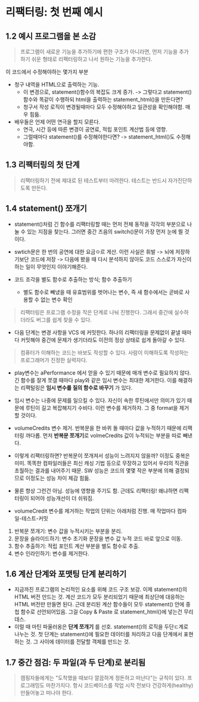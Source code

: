 # 리팩터링: 첫 번째 예시

## 1.2 예시 프로그램을 본 소감

> 프로그램이 새로운 기능을 추가하기에 편한 구조가 아니라면, 먼저 기능을 추가하기 쉬운 형태로 리팩터링하고 나서 원하는 기능을 추가한다.

이 코드에서 수정해야하는 몇가지 부분

- 청구 내역을 HTML으로 출력하는 기능.
  - 이 변경으로, statement()함수의 복잡도 크게 증가. -> 그렇다고 statement()함수와 똑같이 수행하되 html을 출력하는 statement_html()을 만든다면?
  - 청구서 작성 로직이 변경될때마다 모두 수정해야하고 일관성을 확인해야함. 매우 힘듦.
- 배우들은 언제 어떤 연극을 할지 모른다.
  - 연극, 시간 등에 따른 변경이 공연료, 적립 포인트 계산법 등에 영향.
  - 그럴때마다 statement()를 수정해야한다면? -> statement_html()도 수정해야함.

## 1.3 리팩터링의 첫 단계

> 리팩터링하기 전에 제대로 된 테스트부터 마려한다. 테스트는 반드시 자가진단하도록 만든다.

## 1.4 statement() 쪼개기

- statement()처럼 긴 함수를 리팩터링할 때는 먼저 전체 동작을 각각의 부분으로 나눌 수 있는 지점을 찾는다. 그러면 중간 즈음의 switch()문이 가장 먼저 눈에 띌 것이다.

- swtich문은 한 번의 공연에 대한 요금ㅇ르 게산. 이런 사실은 휘발 -> 뇌에 저장하기보단 코드에 저장 -> 다음에 봤을 때 다시 분석하지 않아도 코드 스스로가 자신이 하는 일이 무엇인지 이야기해준다.
- 코드 조각을 별도 함수로 추출하는 방식; 함수 추출하기
  - 별도 함수로 빼냈을 때 유효범위를 벗어나는 변수, 즉 새 함수에서는 곧바로 사용할 수 없는 변수 확인

> 리팩터링은 프로그램 수정을 작은 단계로 나눠 진행한다. 그래서 중간에 실수하더라도 버그를 쉽게 찾을 수 있다.

- 다음 단계는 변경 사항을 VCS 에 커밋한다. 하나의 리팩터링을 문제없이 끝낼 때마다 커밋해야 중간에 문제가 생기더라도 이전의 정상 상태로 쉽게 돌아갈 수 있다.

> 컴퓨터가 이해하는 코드는 바보도 작성할 수 있다. 사람이 이해하도록 작성하는 프로그래머가 진정한 실력자다.

- play변수는 aPerformance 에서 얻을 수 있기 때문에 매개 변수로 필요하지 않다. 긴 함수를 잘게 쪼갤 때마다 play와 같은 임시 변수는 최대한 제거한다. 이를 해결하는 리팩털링은 **임시 변수를 질의 함수로 바꾸기** 가 있다.

- 임시 변수는 나중에 문제를 일으킬 수 있다. 자신이 속한 루틴에서만 의미가 있기 때문에 루틴이 길고 복잡해지기 수비다. 이런 변수를 제거하자. 그 중 format을 제거할 것이다.

- volumeCredits 변수 제거. 반복문을 한 바퀴 돌 때마다 값을 누적하기 때문에 리팩터링 까다롭. 먼저 **반복문 쪼개기**로 volmeCredits 값이 누적되는 부분을 따로 빼낸다.

- 이렇게 리팩터링하면? 반복문이 쪼개져서 성능이 느려지지 않을까? 이정도 중복은 미미. 똑똑한 컴파일러들은 최신 캐싱 기법 등으로 무장하고 있어서 우리의 직관을 초월하는 결과를 내어주기 때문. SW 성능은 코드의 몇몇 작은 부분에 의해 결정되므로 이정도는 성능 차이 체감 힘듦.
- 물론 항상 그런건 아님. 성능에 영향을 주기도 함. 근데도 리팩터링! 왜냐하면 리팩터링이 되어야 성능개선이 더 쉬워짐.

- volumeCredit 변수를 제거하는 작업의 단위는 아래처럼 진행. 매 작업마다 컴파일-테스트-커밋

1. 반복문 쪼개기: 변수 값을 누적시키는 부분을 분리.
2. 문장을 슬라이드하기: 변수 초기화 문장을 변수 값 누적 코드 바로 앞으로 이동.
3. 함수 추출하기: 적립 포인트 계산 부분을 별도 함수로 추출.
4. 변수 인라인하기: 변수를 제거한다.

## 1.6 계산 단계와 포맷팅 단계 분리하기
- 지금까진 프로그램의 논리적인 요소를 위해 코드 구조 보강. 이제 statement()의 HTML 버전 만드는 것. 계산 코드가 모두 분리되었기 때문에 최상단에 대응하는 HTML 버전만 만들면 된다. 근데 분리된 계산 함수들이 모두 statement() 안에 중첩 함수로 선언되어있음. 그걸 Copy & Paste 로 statement_html()에 넣는건 무리데스.
- 이럴 때 마틴 파울러옹은 **단계 쪼개기** 를 선호. statement()의 로직을 두단ㄷ계로 나누는 것. 첫 단계는 statement()에 필요한 데이터를 처리하고 다음 단계에서 표현하는 것. 그 사이에 데이터를 전달할 객체를 만드는 것.


## 1.7 중간 점검: 두 파일(과 두 단계)로 분리됨

> 캠핑자들에게는 "도착했을 때보다 깔끔하게 정돈하고 떠난다"는 규칙이 있다. 프로그래밍도 마찬가지다. 항시 코드베이스를 작업 시작 전보다 건강하게(healthy) 만들어놓고 떠나야 한다.
